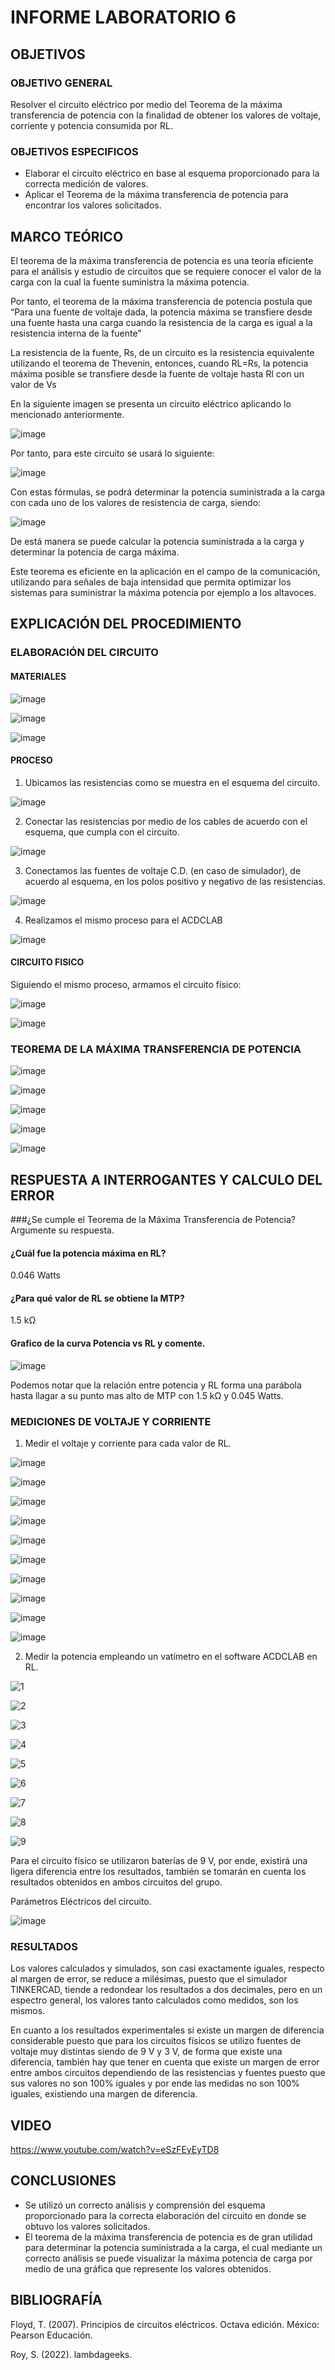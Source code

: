 # INFORME LABORATORIO 6

## OBJETIVOS

### OBJETIVO GENERAL

Resolver el circuito eléctrico por medio del Teorema de la máxima transferencia de potencia con la finalidad de obtener los valores de voltaje, corriente y potencia consumida por RL.

### OBJETIVOS ESPECIFICOS

-	Elaborar el circuito eléctrico en base al esquema proporcionado para la correcta medición de valores.
-	Aplicar el Teorema de la máxima transferencia de potencia para encontrar los valores solicitados.

## MARCO TEÓRICO

El teorema de la máxima transferencia de potencia es una teoría eficiente para el análisis y estudio de circuitos que se requiere conocer el valor de la carga con la cual la fuente suministra la máxima potencia.

Por tanto, el teorema de la máxima transferencia de potencia postula que “Para una fuente de voltaje dada, la potencia máxima se transfiere desde una fuente hasta una carga cuando la resistencia de la carga es igual a la resistencia interna de la fuente”

La resistencia de la fuente, Rs, de un circuito es la resistencia equivalente utilizando el teorema de Thevenin, entonces, cuando RL=Rs, la potencia máxima posible se transfiere desde la fuente de voltaje hasta Rl con un valor de Vs

En la siguiente imagen se presenta un circuito eléctrico aplicando lo mencionado anteriormente.

![image](https://user-images.githubusercontent.com/105565683/178551285-7ab310ff-1341-437a-b813-3606d5fb1c19.png)

Por tanto, para este circuito se usará lo siguiente:

![image](https://user-images.githubusercontent.com/105565683/178551329-5f111156-3302-41b5-b557-fd3bb0baedd4.png)

Con estas fórmulas, se podrá determinar la potencia suministrada a la carga con cada uno de los valores de resistencia de carga, siendo:

![image](https://user-images.githubusercontent.com/105565683/178551381-5454ceac-b77f-403c-a684-cab9dfb34e2f.png)

De está manera se puede calcular la potencia suministrada a la carga y determinar la potencia de carga máxima.

Este teorema es eficiente en la aplicación en el campo de la comunicación, utilizando para señales de baja intensidad que permita optimizar los sistemas para suministrar la máxima potencia por ejemplo a los altavoces.

## EXPLICACIÓN DEL PROCEDIMIENTO

### ELABORACIÓN DEL CIRCUITO

#### MATERIALES

![image](https://user-images.githubusercontent.com/105565683/178552609-7ed81ac3-cd9c-46cf-b9f4-e0af66b725ff.png)

![image](https://user-images.githubusercontent.com/105565683/178553629-aee9777a-50ea-41e2-8244-e24786f6999e.png)

![image](https://user-images.githubusercontent.com/105565683/178553673-fa5440ea-d70a-460e-8c1b-c7614cb17173.png)

#### PROCESO

1. Ubicamos las resistencias como se muestra en el esquema del circuito.

![image](https://user-images.githubusercontent.com/105565683/178554438-2e9ba2aa-0246-4fd7-9a44-d479ba435352.png)

2. Conectar las resistencias por medio de los cables de acuerdo con el esquema, que cumpla con el circuito.

![image](https://user-images.githubusercontent.com/105565683/178554500-82ce72e5-84e1-40cd-97f8-bd711329c059.png)

3. Conectamos las fuentes de voltaje C.D. (en caso de simulador), de acuerdo al esquema, en los polos positivo y negativo de las resistencias.

![image](https://user-images.githubusercontent.com/105565683/178554588-8214cb1e-8a20-4d4c-8762-c9f9c5f5b413.png)

4. Realizamos el mismo proceso para el ACDCLAB

![image](https://user-images.githubusercontent.com/105565683/178555383-664c7fbe-567b-4746-938c-75640d1a7e83.png)

#### CIRCUITO FISICO

Siguiendo el mismo proceso, armamos el circuito físico:

![image](https://user-images.githubusercontent.com/105565683/178623281-8dccbeec-1347-4201-b3da-d9c030d338e1.png)

![image](https://user-images.githubusercontent.com/105565683/178623303-00968096-68e3-42e3-9609-8db889dd5653.png)

### TEOREMA DE LA MÁXIMA TRANSFERENCIA DE POTENCIA

![image](https://user-images.githubusercontent.com/105565683/178554823-a758b011-8f29-4028-afda-8f18fe18361b.png)

![image](https://user-images.githubusercontent.com/105565683/178554887-9f39a453-800b-47e2-a1df-a26281c3f72d.png)

![image](https://user-images.githubusercontent.com/105565683/178554946-413c7b81-3641-43ed-97a9-211324b0e2bd.png)

![image](https://user-images.githubusercontent.com/105565683/178555050-804f6310-e176-474a-ab5a-8b0d0aa477ea.png)

![image](https://user-images.githubusercontent.com/105565683/178555080-c55dffbb-f67e-40f1-a0d1-1f1f951a20e1.png)

## RESPUESTA A INTERROGANTES Y CALCULO DEL ERROR

###¿Se cumple el Teorema de la Máxima Transferencia de Potencia? Argumente su respuesta.

#### ¿Cuál fue la potencia máxima en RL? 

0.046 Watts

#### ¿Para qué valor de RL se obtiene la MTP? 

1.5 kΩ

#### Grafico de la curva Potencia vs RL y comente.

![image](https://user-images.githubusercontent.com/105565683/178555777-315ac2ee-03c1-41fa-b883-c0ad19b8346c.png)

Podemos notar que la relación entre potencia y RL forma una parábola hasta llagar a su punto mas alto de MTP con 1.5 kΩ y 0.045 Watts.

### MEDICIONES DE VOLTAJE Y CORRIENTE

1. Medir el voltaje y corriente para cada valor de RL.

![image](https://user-images.githubusercontent.com/105565683/178556447-ee0488f5-6af5-4858-8289-8e13bbc9c587.png)

![image](https://user-images.githubusercontent.com/105565683/178556546-26f1db4b-a5f4-4a49-9400-879bb5c7a6dd.png)

![image](https://user-images.githubusercontent.com/105565683/178556624-a409ff8f-022a-467d-acd4-a868f8a6540f.png)

![image](https://user-images.githubusercontent.com/105565683/178556693-05a771fa-6bec-4b0f-8a57-3b126209c538.png)

![image](https://user-images.githubusercontent.com/105565683/178556765-2ccc7045-10e8-4465-87d2-50adf4b9245b.png)

![image](https://user-images.githubusercontent.com/105565683/178556836-5bfea121-e34a-44b4-889e-c1597911b08f.png)

![image](https://user-images.githubusercontent.com/105565683/178556900-8b4fa164-5099-4b70-a639-887c4e0a025f.png)

![image](https://user-images.githubusercontent.com/105565683/178556970-b1100e5b-24e0-426c-ac67-2d4ce2237997.png)

![image](https://user-images.githubusercontent.com/105565683/178557037-c9194cb7-8618-4c50-8b4d-e283cff773a8.png)

![image](https://user-images.githubusercontent.com/105565683/178557141-b257dad9-d235-4f6f-a187-c4707e297964.png)

2. Medir la potencia empleando un vatímetro en el software ACDCLAB en RL.

![1](https://user-images.githubusercontent.com/105565683/178557727-7ee0942d-d272-490a-a3a1-8d7c68ecd69d.jpg)

![2](https://user-images.githubusercontent.com/105565683/178557745-66a4d633-9f45-4f7b-bb89-fe55d6d5397a.jpg)

![3](https://user-images.githubusercontent.com/105565683/178557774-42b674b4-a12c-4bc5-926e-2fa165658551.jpg)

![4](https://user-images.githubusercontent.com/105565683/178557797-e5a0307d-cea2-4677-a978-d6c08b21a9f1.jpg)

![5](https://user-images.githubusercontent.com/105565683/178557811-eb0bc18e-6083-4feb-918b-56544989bc4a.jpg)

![6](https://user-images.githubusercontent.com/105565683/178557825-72eacadc-1fca-457e-84a5-d4852d379dbc.jpg)

![7](https://user-images.githubusercontent.com/105565683/178557843-dd275f47-ab5b-4e72-8802-f9db79ef6e78.jpg)

![8](https://user-images.githubusercontent.com/105565683/178557859-054fa860-da70-472e-b1d3-04e9460d1188.jpg)

![9](https://user-images.githubusercontent.com/105565683/178557867-218fb1a5-7948-4d69-93a7-3aa10ead0178.jpg)

Para el circuito físico se utilizaron baterías de 9 V, por ende, existirá una ligera diferencia entre los resultados, también se tomarán en cuenta los resultados obtenidos en ambos circuitos del grupo.

Parámetros Eléctricos del circuito.

![image](https://user-images.githubusercontent.com/105565683/178623203-891317a4-bf9f-42ad-9805-135cb79bf40d.png)

### RESULTADOS

Los valores calculados y simulados, son casi exactamente iguales, respecto al margen de error, se reduce a milésimas, puesto que el simulador TINKERCAD, tiende a redondear los resultados a dos decimales, pero en un espectro general, los valores tanto calculados como medidos, son los mismos.

En cuanto a los resultados experimentales si existe un margen de diferencia considerable puesto que para los circuitos físicos se utilizo fuentes de voltaje muy distintas siendo de 9 V y 3 V, de forma que existe una diferencia, también hay que tener en cuenta que existe un margen de error entre ambos circuitos dependiendo de las resistencias y fuentes puesto que sus valores no son 100% iguales y por ende las medidas no son 100% iguales, existiendo una margen de diferencia.

## VIDEO

https://www.youtube.com/watch?v=eSzFEyEyTD8

## CONCLUSIONES

-	Se utilizó un correcto análisis y comprensión del esquema proporcionado para la correcta elaboración del circuito en donde se obtuvo los valores solicitados.
-	El teorema de la máxima transferencia de potencia es de gran utilidad para determinar la potencia suministrada a la carga, el cual mediante un correcto análisis se puede visualizar la máxima potencia de carga por medio de una gráfica que represente los valores obtenidos.

## BIBLIOGRAFÍA

Floyd, T. (2007). Principios de circuitos eléctricos. Octava edición. México: Pearson Educación.

Roy, S. (2022). lambdageeks.
